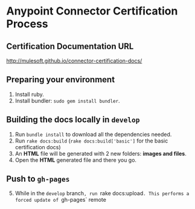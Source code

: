 # Anypoint Connector Certification Process 

## Certification Documentation URL
http://mulesoft.github.io/connector-certification-docs/

## Preparing your environment
1. Install ruby.
2. Install bundler: `sudo gem install bundler`.

## Building the docs locally in `develop` 

1. Run `bundle install` to download all the dependencies needed.
2. Run `rake docs:build` (`rake docs:build['basic']` for the basic certification docs)
3. An __HTML__ file will be generated with 2 new folders: __images and files__.
4. Open the __HTML__ generated file and there you go.

## Push to `gh-pages`
5. While in the `develop` branch`, run `rake docs:upload`. This performs a forced update of `gh-pages` remote
